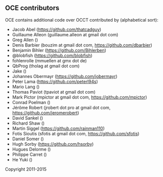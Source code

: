 ## OCE contributors

OCE contains additional code over OCCT contributed by (alphabetical sort):

- Jacob Abel (https://github.com/thatcadguy)
- Guillaume Alleon (guillaume.alleon at gmail dot com)
- Greg Allen ()
- Denis Barbier (bouzim at gmail dot com, https://github.com/dbarbier)
- Benjamin Bihler (https://github.com/Bihlerben)
- @blobfish (https://github.com/blobfish)
- fohlenrolle (mmuellen at gmx dot de)
- QbProg (tholag at gmail dot com)
- Jake ()
- Johannes Obermayr (https://github.com/jobermayr)
- Peter Lama (https://github.com/peterl94s)
- Mario Lang ()
- Thomas Paviot (tpaviot at gmail dot com)
- Mark Pictor (mpictor at gmail dot com, https://github.com/mpictor)
- Conrad Poelman ()
- Jérôme Robert (jrobert dot pro at gmail dot com, https://github.com/jeromerobert)
- David Sankel ()
- Richard Shaw ()
- Martin Siggel (https://github.com/rainman110)
- Fotis Sioutis (sfotis at gmail dot com, https://github.com/sfotis)
- Daniel Somer ()
- Hugh Sorby (https://github.com/hsorby)
- Hugues Delorme ()
- Philippe Carret ()
- He Yuki ()

Copyright 2011-2015
